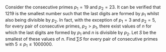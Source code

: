 Consider the consecutive primes $p_1 = 19$ and $p_2 = 23$. It can be verified that $1219$ is the smallest number such that the last digits are formed by $p_1$ whilst also being divisible by $p_2$.
In fact, with the exception of $p_1 = 3$ and $p_2 = 5$, for every pair of consecutive primes, $p_2 \gt p_1$, there exist values of $n$ for which the last digits are formed by $p_1$ and $n$ is divisible by $p_2$. Let $S$ be the smallest of these values of $n$.
Find $\sum S$ for every pair of consecutive primes with $5 \le p_1 \le 1000000$.